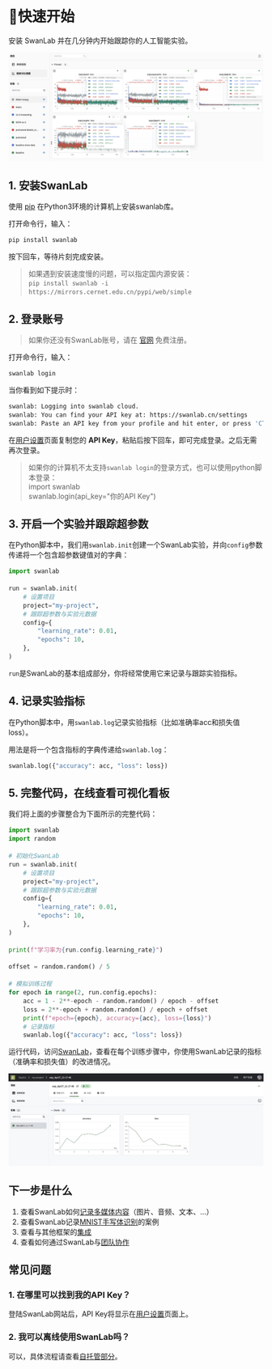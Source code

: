 
# 🚀快速开始

安装 SwanLab 并在几分钟内开始跟踪你的人工智能实验。

![quick-start-1](/assets/quick-start.png)


## 1. 安装SwanLab

使用 [pip](https://pip.pypa.io/en/stable/) 在Python3环境的计算机上安装swanlab库。

打开命令行，输入：

```bash
pip install swanlab
```

按下回车，等待片刻完成安装。

> 如果遇到安装速度慢的问题，可以指定国内源安装：  
> `pip install swanlab -i https://mirrors.cernet.edu.cn/pypi/web/simple`

## 2. 登录账号

> 如果你还没有SwanLab账号，请在 [官网](https://swanlab.cn) 免费注册。

打开命令行，输入：

```bash
swanlab login
```

当你看到如下提示时：

```bash
swanlab: Logging into swanlab cloud.
swanlab: You can find your API key at: https://swanlab.cn/settings
swanlab: Paste an API key from your profile and hit enter, or press 'CTRL-C' to quit:
```

在[用户设置](https://swanlab.cn/settings)页面复制您的 **API Key**，粘贴后按下回车，即可完成登录。之后无需再次登录。

> 如果你的计算机不太支持`swanlab login`的登录方式，也可以使用python脚本登录：  
> import swanlab  
> swanlab.login(api_key="你的API Key")


## 3. 开启一个实验并跟踪超参数

在Python脚本中，我们用`swanlab.init`创建一个SwanLab实验，并向`config`参数传递将一个包含超参数键值对的字典：

```python
import swanlab

run = swanlab.init(
    # 设置项目
    project="my-project",
    # 跟踪超参数与实验元数据
    config={
        "learning_rate": 0.01,
        "epochs": 10,
    },
)
```

`run`是SwanLab的基本组成部分，你将经常使用它来记录与跟踪实验指标。

## 4. 记录实验指标

在Python脚本中，用`swanlab.log`记录实验指标（比如准确率acc和损失值loss）。

用法是将一个包含指标的字典传递给`swanlab.log`：

```python
swanlab.log({"accuracy": acc, "loss": loss})
```

## 5. 完整代码，在线查看可视化看板

我们将上面的步骤整合为下面所示的完整代码：

```python (5,25)
import swanlab
import random

# 初始化SwanLab
run = swanlab.init(
    # 设置项目
    project="my-project",
    # 跟踪超参数与实验元数据
    config={
        "learning_rate": 0.01,
        "epochs": 10,
    },
)

print(f"学习率为{run.config.learning_rate}")

offset = random.random() / 5

# 模拟训练过程
for epoch in range(2, run.config.epochs):
    acc = 1 - 2**-epoch - random.random() / epoch - offset
    loss = 2**-epoch + random.random() / epoch + offset
    print(f"epoch={epoch}, accuracy={acc}, loss={loss}")
    # 记录指标
    swanlab.log({"accuracy": acc, "loss": loss})
```

运行代码，访问[SwanLab](https://swanlab.cn)，查看在每个训练步骤中，你使用SwanLab记录的指标（准确率和损失值）的改进情况。

![quick-start-1](/assets/quick-start-1.jpg)




## 下一步是什么

1. 查看SwanLab如何[记录多媒体内容](/zh/guide_cloud/experiment_track/log-media)（图片、音频、文本、...）
1. 查看SwanLab记录[MNIST手写体识别](/zh/examples/mnist.md)的案例
2. 查看与其他框架的[集成](/zh/guide_cloud/integration/integration-pytorch-lightning.md)
3. 查看如何通过SwanLab与[团队协作](/zh/guide_cloud/general/organization.md)

## 常见问题

### 1. 在哪里可以找到我的API Key？

登陆SwanLab网站后，API Key将显示在[用户设置](https://swanlab.cn/settings)页面上。

### 2. 我可以离线使用SwanLab吗？

可以，具体流程请查看[自托管部分](/zh/guide_cloud/self_host/offline-board.md)。